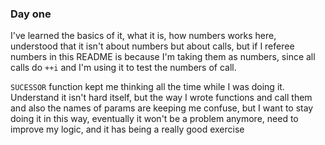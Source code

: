 ### Day one

I've learned the basics of it, what it is, how numbers works here,
understood that it isn't about numbers but about calls, but if I referee numbers
in this README is because I'm taking them as numbers, since all calls
do `++i` and I'm using it to test the numbers of call.

`SUCESSOR` function kept me thinking all the time while I was doing it.
Understand it isn't hard itself, but the way I wrote functions and call
them and also the names of params are keeping me confuse, but I want to
stay doing it in this way, eventually it won't be a problem anymore,
need to improve my logic, and it has being a really good exercise

